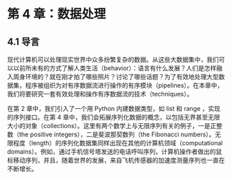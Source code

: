 # 第 4 章：数据处理

## 4.1 导言

现代计算机可以处理现实世界中众多纷繁复杂的数据。从这些大数据集中，我们可以以前所未有的方式了解人类生活（behavior）：语言有什么发展？人们是怎样融入周身环境的？就在刚才拍了哪些照片？讨论了哪些话题？为了有效地处理大型数据集，程序被组织为对有序数据流进行操作的有序模块（pipelines）。在本章中，我们将要研究一套有效处理和操作有序数据流的技术（techniques）。

在第 2 章中，我们引入了一个用 Python 内建数据类型，如 list 和 range ，实现的序列接口。在第 4 章中，我们会拓展序列化数据的概念，以包括无界甚至无限大小的对象（collections）。这里有两个数学上与无限序列有关的例子，一是正整数（the positive integers），二是斐波那契数列（the Fibonacci numbers）。无限程度（length）的序列化数据集同样出现在其他的计算机领域（computational domains）。例如，通过手机信号塔发送的电话呼叫序列，计算机操作者做出的鼠标移动序列，并且，随着世界的发展，来自飞机传感器的加速度测量序列也一直在不断增长。
